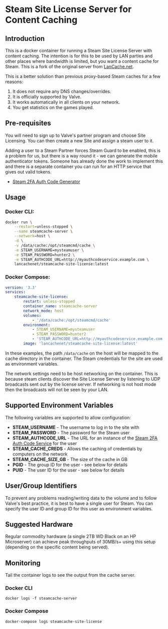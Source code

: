 # Steam Site License Server for Content Caching

## Introduction

This is a docker container for running a Steam Site License Server with content caching. The intention is for this to be used by LAN parties and other places where bandwidth is limited, but you want a content cache for Steam. This is a fork of the original server from [LanCache.net](https://lancache.net).

This is a better solution than previous proxy-based Steam caches for a few reasons:

1. It does not require any DNS changes/overrides.
2. It is officially supported by Valve.
3. It works automatically in all clients on your network.
4. You get statistics on the games played.

## Pre-requisites

You will need to sign up to Valve's partner program and choose Site Licensing. You can then create a new Site and assign a steam user to it.

Adding a user to a Steam Partner forces Steam Guard to be enabled, this is a problem for us, but there is a way round it - we can generate the mobile authenticator tokens. Someone has already done the work to implement this and there is a separate container you can run for an HTTP service that gives out valid tokens.

 - [Steam 2FA Auth Code Generator](https://github.com/mintopia/steamcache-authcode)

## Usage

### Docker CLI:
```bash
docker run \
    --restart=unless-stopped \
    --name steamcache-server \
    --network=host \
    -d \
    -v /data/cache:/opt/steamcmd/cache \
    -e STEAM_USERNAME=mysteamuser \
    -e STEAM_PASSWORD=hunter2 \
    -e STEAM_AUTHCODE_URL=http://myauthcodeservice.example.com \
    lancachenet/steamcache-site-license:latest
```

### Docker Compose:
```yaml
version: '3.3'
services:
    steamcache-site-license:
        restart: unless-stopped
        container_name: steamcache-server
        network_mode: host
        volumes:
            - '/data/cache:/opt/steamcmd/cache'
        environment:
            - STEAM_USERNAME=mysteamuser
            - STEAM_PASSWORD=hunter2
            - 'STEAM_AUTHCODE_URL=http://myauthcodeservice.example.com'
        image: 'lancachenet/steamcache-site-license:latest'
```


In these examples, the path `/data/cache` on the host will be mapped to the cache directory in the container. The Steam credentials for the site are used as environment variables.

The network settings need to be host networking on the container. This is because steam clients discover the Site License Server by listening to UDP broadcasts sent out by the license server. If networking is not host mode then the broadcasts will not be seen by your LAN.

## Supported Environment Variables

The following variables are supported to allow configuration:

 - **STEAM_USERNAME** - The username to log in to the site with
 - **STEAM_PASSWORD** - The password for the Steam user
 - **STEAM_AUTHCODE_URL** - The URL for an instance of the [Steam 2FA Auth Code Service](https://github.com/mintopia/steamcache-authcode) for the user
 - **STEAM_CACHE_CREDS** - Allows the caching of credentials by computers on the network
 - **STEAM_CACHE_SIZE_GB** - The size of the cache in GB
 - **PGID** - The group ID for the user - see below for details
 - **PUID** - The user ID for the user - see below for details

## User/Group Identifiers

To prevent any problems reading/writing data to the volume and to follow Valve's best practice, it is best to have a single user for Steam. You can specify the user ID and group ID for this user as environment variables.

## Suggested Hardware

Regular commodity hardware (a single 2TB WD Black on an HP Microserver) can achieve peak throughputs of 30MB/s+ using this setup (depending on the specific content being served).

## Monitoring

Tail the container logs to see the output from the cache server.

### Docker CLI
```
docker logs -f steamcache-server
```

### Docker Compose
```
docker-compose logs steamcache-site-license
```